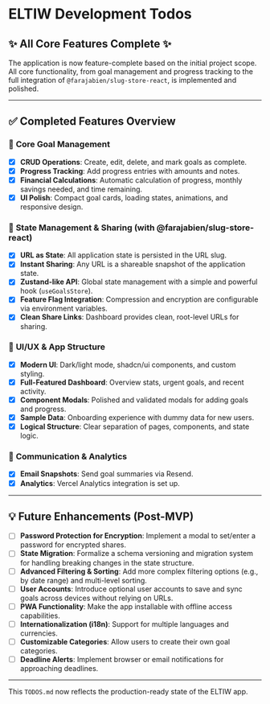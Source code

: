 # ELTIW Development Todos

## ✨ All Core Features Complete ✨

The application is now feature-complete based on the initial project scope. All core functionality, from goal management and progress tracking to the full integration of `@farajabien/slug-store-react`, is implemented and polished.

---

## ✅ Completed Features Overview

### 🚀 **Core Goal Management**
- [x] **CRUD Operations**: Create, edit, delete, and mark goals as complete.
- [x] **Progress Tracking**: Add progress entries with amounts and notes.
- [x] **Financial Calculations**: Automatic calculation of progress, monthly savings needed, and time remaining.
- [x] **UI Polish**: Compact goal cards, loading states, animations, and responsive design.

### 🔗 **State Management & Sharing (with @farajabien/slug-store-react)**
- [x] **URL as State**: All application state is persisted in the URL slug.
- [x] **Instant Sharing**: Any URL is a shareable snapshot of the application state.
- [x] **Zustand-like API**: Global state management with a simple and powerful hook (`useGoalsStore`).
- [x] **Feature Flag Integration**: Compression and encryption are configurable via environment variables.
- [x] **Clean Share Links**: Dashboard provides clean, root-level URLs for sharing.

### 🎨 **UI/UX & App Structure**
- [x] **Modern UI**: Dark/light mode, shadcn/ui components, and custom styling.
- [x] **Full-Featured Dashboard**: Overview stats, urgent goals, and recent activity.
- [x] **Component Modals**: Polished and validated modals for adding goals and progress.
- [x] **Sample Data**: Onboarding experience with dummy data for new users.
- [x] **Logical Structure**: Clear separation of pages, components, and state logic.

### 📧 **Communication & Analytics**
- [x] **Email Snapshots**: Send goal summaries via Resend.
- [x] **Analytics**: Vercel Analytics integration is set up.

---

## 💡 Future Enhancements (Post-MVP)

- [ ] **Password Protection for Encryption**: Implement a modal to set/enter a password for encrypted shares.
- [ ] **State Migration**: Formalize a schema versioning and migration system for handling breaking changes in the state structure.
- [ ] **Advanced Filtering & Sorting**: Add more complex filtering options (e.g., by date range) and multi-level sorting.
- [ ] **User Accounts**: Introduce optional user accounts to save and sync goals across devices without relying on URLs.
- [ ] **PWA Functionality**: Make the app installable with offline access capabilities.
- [ ] **Internationalization (i18n)**: Support for multiple languages and currencies.
- [ ] **Customizable Categories**: Allow users to create their own goal categories.
- [ ] **Deadline Alerts**: Implement browser or email notifications for approaching deadlines.

---

This `TODOS.md` now reflects the production-ready state of the ELTIW app. 